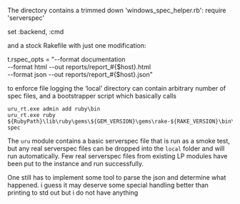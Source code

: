 

The directory contains a trimmed down 'windows_spec_helper.rb':
require 'serverspec'

set :backend, :cmd


and a stock Rakefile with just one modification:

  t.rspec_opts = "--format documentation \
--format html --out reports/report_#{$host}.html \
 --format json --out reports/report_#{$host}.json"

to enforce file logging the ‘local’ directory can contain arbitrary number of spec files, and a bootstrapper script which basically calls
```
uru_rt.exe admin add ruby\bin
uru_rt.exe ruby ${RubyPath}\lib\ruby\gems\${GEM_VERSION}\gems\rake-${RAKE_VERSION}\bin\rake spec
```

The `uru` module contains a basic serverspec  file that is run as a smoke test, but any real serverspec files can be dropped into the `local` folder and will run automatically.  Few real serverspec files from existing LP modules have been put to the instance and run successfully.



One still has to implement some tool to parse the json and determine what happened. i guess it may deserve some special handling better than printing to std out but i do not have anything





